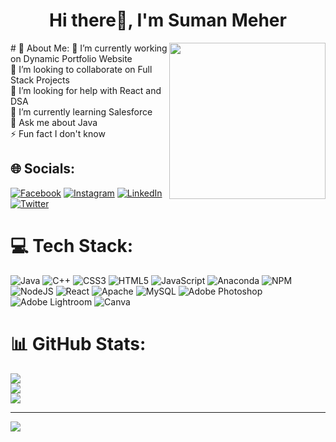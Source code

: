 <h1 align="center">Hi there👋, I'm Suman Meher</h1>

<img align= "right" width= "250" src= "https://octodex.github.com/privateinvestocat"/>
# 💫 About Me:
🔭 I’m currently working on Dynamic Portfolio Website<br>👯 I’m looking to collaborate on Full Stack Projects<br>🤝 I’m looking for help with React and DSA<br>🌱 I’m currently learning Salesforce<br>💬 Ask me about Java<br>⚡ Fun fact I don't know


## 🌐 Socials:
[![Facebook](https://img.shields.io/badge/Facebook-%231877F2.svg?logo=Facebook&logoColor=white)](https://facebook.com/https://www.facebook.com/sumanmeher014) [![Instagram](https://img.shields.io/badge/Instagram-%23E4405F.svg?logo=Instagram&logoColor=white)](https://instagram.com/https://www.instagram.com/__.miss.meher.__/) [![LinkedIn](https://img.shields.io/badge/LinkedIn-%230077B5.svg?logo=linkedin&logoColor=white)](https://linkedin.com/in/https://www.linkedin.com/in/suman-meher-91a6491b0/) [![Twitter](https://img.shields.io/badge/Twitter-%231DA1F2.svg?logo=Twitter&logoColor=white)](https://twitter.com/https://twitter.com/sumanmeher14) 

# 💻 Tech Stack:
![Java](https://img.shields.io/badge/java-%23ED8B00.svg?style=for-the-badge&logo=java&logoColor=white) ![C++](https://img.shields.io/badge/c++-%2300599C.svg?style=for-the-badge&logo=c%2B%2B&logoColor=white) ![CSS3](https://img.shields.io/badge/css3-%231572B6.svg?style=for-the-badge&logo=css3&logoColor=white) ![HTML5](https://img.shields.io/badge/html5-%23E34F26.svg?style=for-the-badge&logo=html5&logoColor=white) ![JavaScript](https://img.shields.io/badge/javascript-%23323330.svg?style=for-the-badge&logo=javascript&logoColor=%23F7DF1E) ![Anaconda](https://img.shields.io/badge/Anaconda-%2344A833.svg?style=for-the-badge&logo=anaconda&logoColor=white) ![NPM](https://img.shields.io/badge/NPM-%23000000.svg?style=for-the-badge&logo=npm&logoColor=white) ![NodeJS](https://img.shields.io/badge/node.js-6DA55F?style=for-the-badge&logo=node.js&logoColor=white) ![React](https://img.shields.io/badge/react-%2320232a.svg?style=for-the-badge&logo=react&logoColor=%2361DAFB) ![Apache](https://img.shields.io/badge/apache-%23D42029.svg?style=for-the-badge&logo=apache&logoColor=white) ![MySQL](https://img.shields.io/badge/mysql-%2300f.svg?style=for-the-badge&logo=mysql&logoColor=white) ![Adobe Photoshop](https://img.shields.io/badge/adobephotoshop-%2331A8FF.svg?style=for-the-badge&logo=adobephotoshop&logoColor=white) ![Adobe Lightroom](https://img.shields.io/badge/Adobe%20Lightroom-31A8FF.svg?style=for-the-badge&logo=Adobe%20Lightroom&logoColor=white) ![Canva](https://img.shields.io/badge/Canva-%2300C4CC.svg?style=for-the-badge&logo=Canva&logoColor=white)
# 📊 GitHub Stats:
![](https://github-readme-stats.vercel.app/api?username=sumanmeher&theme=dark&hide_border=false&include_all_commits=true&count_private=true)<br/>
![](https://github-readme-streak-stats.herokuapp.com/?user=sumanmeher&theme=dark&hide_border=false)<br/>
![](https://github-readme-stats.vercel.app/api/top-langs/?username=sumanmeher&theme=dark&hide_border=false&include_all_commits=true&count_private=true&layout=compact)

---
[![](https://visitcount.itsvg.in/api?id=sumanmeher&icon=0&color=9)](https://visitcount.itsvg.in)
